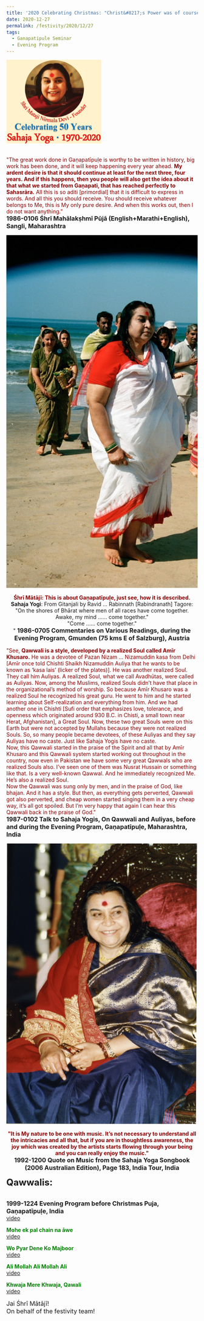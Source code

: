 ```yaml
---
title: '2020 Celebrating Christmas: "Christ&#8217;s Power was of course Auṃkāra. His Power was Praṇava ...... He is the Incarnation of tapasyā." '
date: 2020-12-27
permalink: /festivity/2020/12/27
tags:
  - Ganapatipule Seminar
  - Evening Program
---
```


<div style="text-align: left"><img src="/images/image00.png" width="250" /></div><br>

<p>
<font color="DarkRed">"The great work done in Gaṇapatīpuḷe is worthy to be written in history, big work has been done, and it will keep happening every year ahead. <b>My ardent desire is that it should continue at least for the next three, four years. And if this happens, then you people will also get the idea about it that what we started from Gaṇapati, that has reached perfectly to Sahasrāra.</b> All this is so aditi [primordial] that it is difficult to express in words. And all this you should receive. You should receive whatever belongs to Me, this is My only pure desire. And when this works out, then I do not want anything."</font><br>
<font size="+0"><b>1986-0106 Śhrī Mahālakṣhmī Pūjā (English+Marathi+English), Sangli, Maharashtra</b></font>
</p>

<div style="text-align: center"><img src="/images/image591.png" /></div>

<p style="text-align:center;">
<font color="DarkRed"><b>Śhrī Mātājī: This is about Gaṇapatīpuḷe, just see, how it is described.</b></font><br>
<b>Sahaja Yogi</b>: From Gitanjali by Ravid ... Rabinnath [Rabindranath] Tagore: "On the shores of Bhārat where men of all races have come together. Awake, my mind ...... come together."<br>
"Come ...... come together."<br>"
<font size="+0"><b>1986-0705 Commentaries on Various Readings, during the Evening Program, Gmunden (75 kms E of Salzburg), Austria</b></font>
</p>

<p>
<font color="DarkRed">"See, <b>Qawwali is a style, developed by a realized Soul called Amīr Khusaro.</b> He was a devotee of Pazan Nizam ... Nizamuddin kasa from Delhi [Amīr once told Chishti Shaikh Nizamuddin Auliya that he wants to be known as ‘kasa lais’ (licker of the plates)]. He was another realized Soul.<br>
They call him Auliyas. A realized Soul, what we call Avadhūtas, were called as Auliyas. Now, among the Muslims, realized Souls didn’t have that place in the organizational’s method of worship. So because Amīr Khusaro was a realized Soul he recognized his great guru. He went to him and he started learning about Self-realization and everything from him. And we had another one in Chishti [Sufi order that emphasizes love, tolerance, and openness which originated around 930 B.C. in Chisti, a small town near Herat, Afghanistan], a Great Soul. Now, these two great Souls were on this Earth but were not accepted by Mullahs because they were not realized Souls. So, so many people became devotees, of these Auliyas and they say Auliyas have no caste. Just like Sahaja Yogis have no caste.<br>
Now, this Qawwali started in the praise of the Spirit and all that by Amīr Khusaro and this Qawwali system started working out throughout in the country, now even in Pakistan we have some very great Qawwals who are realized Souls also. I’ve seen one of them was Nusrat Hussain or something like that. Is a very well-known Qawwal. And he immediately recognized Me. He’s also a realized Soul.<br>
Now the Qawwali was sung only by men, and in the praise of God, like bhajan. And it has a style. But then, as everything gets perverted, Qawwali got also perverted, and cheap women started singing them in a very cheap way, it’s all got spoiled. But I’m very happy that again I can hear this Qawwali back in the praise of God."</font><br>
<font size="+0"><b>1987-0102 Talk to Sahaja Yogis, On Qawwali and Auliyas, before and during the Evening Program, Gaṇapatīpuḷe, Maharashtra, India</b></font>
</p>

<div style="text-align: center"><img src="/images/image592.png" /></div>

<p style="text-align:center;">
<font color="DarkRed"><b>"It is My nature to be one with music. It’s not necessary to understand all the intricacies and all that, but if you are in thoughtless awareness, the joy which was created by the artists starts flowing through your being and you can really enjoy the music."</b></font><br>
<font size="+0"><b>1992-1200 Quote on Music from the Sahaja Yoga Songbook (2006 Australian Edition), Page 183, India Tour, India</b></font>
</p>

<font size="+2"><b>Qawwalis:</b></font>

<p>
<font color="green"><b></b></font><br>
<font size="+0"><b>1999-1224 Evening Program before Christmas Puja, Gaṇapatīpuḷe, India</b></font><br>
<a href="https://www.youtube.com/watch?v=S1TYdnqlONM&feature=emb_logo&ab_channel=TeachingsofH.H.ShriMatajiNirmalaDevi"> video</a>
</p>

<p>
<font color="green"><b>Mohe ek pal chain na āwe</b></font><br>
<a href="https://www.youtube.com/watch?v=bTJfxnOF53s&t=5s&ab_channel=SahajaYoga">video</a>
</p>

<p>
<font color="green"><b>Wo Pyar Dene Ko Majboor</b></font><br>
<a href="https://www.youtube.com/watch?v=RRdMxobgC6I&ab_channel=SahajaYoga">video</a>
</p>
 
<p>
<font color="green"><b>Ali Mollah Ali Mollah Ali</b></font><br>
<a href="https://www.youtube.com/watch?v=rdwlr22SDk8&ab_channel=SahajaYoga">video</a> 
</p>

<p>
<font color="green"><b>Khwaja Mere Khwaja, Qawali</b></font><br>
<a href="https://www.youtube.com/watch?v=eLsfcw5d17U&ab_channel=SahajaYoga">video</a> 
</p>

<p>
<font size="+0">Jai Śhrī Mātājī!<br>
On behalf of the festivity team!</font>
</p>